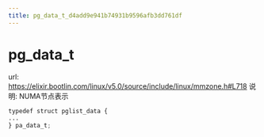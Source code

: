 ```yaml
---
title: pg_data_t_d4add9e941b74931b9596afb3dd761df
---
```


# pg_data_t

url: https://elixir.bootlin.com/linux/v5.0/source/include/linux/mmzone.h#L718
说明: NUMA节点表示

```python
typedef struct pglist_data {
...
} pa_data_t;
```